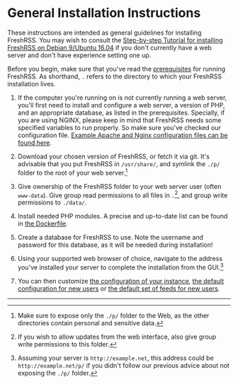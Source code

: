 # General Installation Instructions

These instructions are intended as general guidelines for installing FreshRSS. You may wish to consult the [Step-by-step Tutorial for installing FreshRSS on Debian 9/Ubuntu 16.04](06_LinuxInstall.md) if you don't currently have a web server and don't have experience setting one up.

Before you begin, make sure that you've read the [prerequisites](02_Prerequisites.md) for running FreshRSS. As shorthand, `.` refers to the directory to which your FreshRSS installation lives.

1. If the computer you're running on is not currently running a web server, you'll first need to install and configure a web server, a version of PHP, and an appropriate database, as listed in the prerequisites. Specially, if you are using NGINX, please keep in mind that FreshRSS needs some specified variables to run properly. So make sure you've checked our configuration file. [Example Apache and Nginx configuration files can be found here](10_ServerConfig.md).

2. Download your chosen version of FreshRSS, or fetch it via git. It's advisable that you put FreshRSS in `/usr/share/`, and symlink the `./p/` folder to the root of your web server.[^1]

3. Give ownership of the FreshRSS folder to your web server user (often `www-data`). Give group read permissions to all files in `.`[^2], and group write permissions to `./data/`.

4. Install needed PHP modules. A precise and up-to-date list can be found in [the Dockerfile](https://github.com/FreshRSS/FreshRSS/blob/edge/Docker/Dockerfile#L11-L12).

5. Create a database for FreshRSS to use. Note the username and password for this database, as it will be needed during installation!

6. Using your supported web browser of choice, navigate to the address you've installed your server to complete the installation from the GUI.[^3]

7. You can then customize [the configuration of your instance](https://github.com/FreshRSS/FreshRSS/blob/edge/config.default.php#L3-L4), [the default configuration for new users](https://github.com/FreshRSS/FreshRSS/blob/edge/config-user.default.php#L3-L5) or [the default set of feeds for new users](https://github.com/FreshRSS/FreshRSS/blob/edge/opml.default.xml#L2-L5).

---

[^1]: Make sure to expose only the `./p/` folder to the Web, as the other directories contain personal and sensitive data.

[^2]: If you wish to allow updates from the web interface, also give group write permissions to this folder.

[^3]: Assuming your server is `http://example.net`, this address could be `http://example.net/p/` if you didn't follow our previous advice about not exposing the `./p/` folder.
